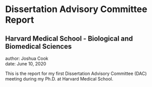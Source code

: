 # Dissertation Advisory Committee Report

## Harvard Medical School - Biological and Biomedical Sciences

author: Joshua Cook  
date: June 10, 2020

This is the report for my first Dissertation Advisory Committee (DAC) meeting during my Ph.D. at Harvard Medical School.
